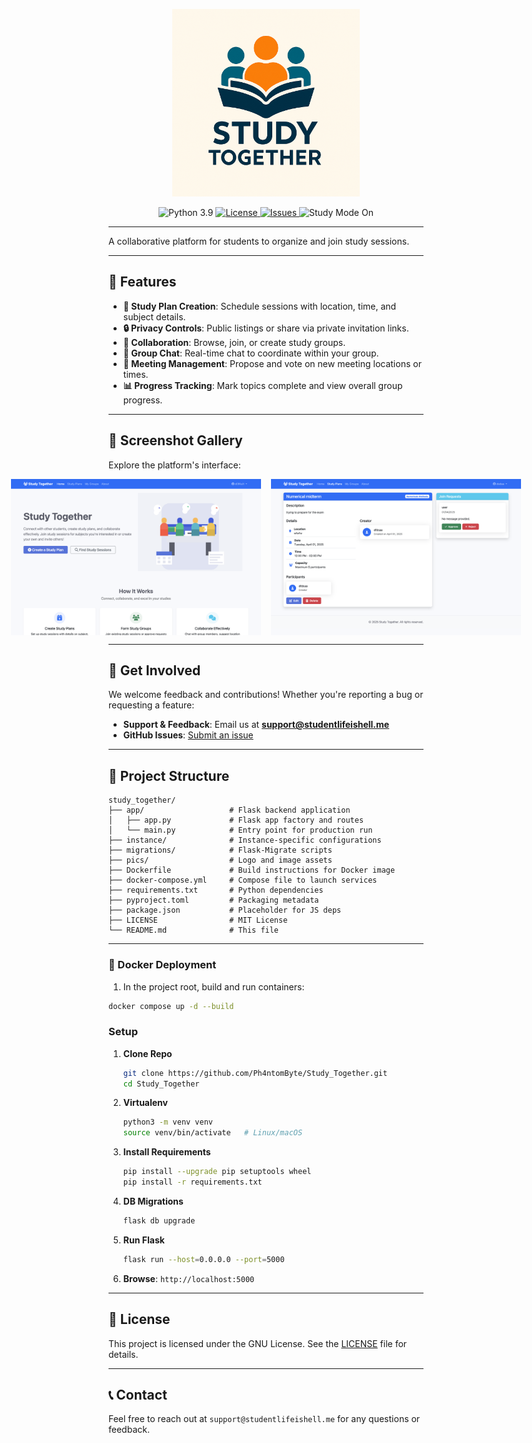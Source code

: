 <p align="center">
  <img src="pics/logo.png" alt="Study Together" width="300" />
</p>

<div align="center">
  <img src="https://img.shields.io/badge/python-3.9-blue?style=flat-square" alt="Python 3.9" />
  <a href="https://github.com/Ph4ntomByte/Study_Together/blob/main/LICENSE">
    <img src="https://img.shields.io/github/license/Ph4ntomByte/Study_Together?style=flat-square" alt="License" />
  </a>
  <a href="https://github.com/Ph4ntomByte/Study_Together/issues">
    <img src="https://img.shields.io/github/issues/Ph4ntomByte/Study_Together?style=flat-square" alt="Issues" />
  </a>
  <img src="https://img.shields.io/badge/Study-Mode%20On-brightgreen?style=flat-square" alt="Study Mode On" />
</div>

--- 


A collaborative platform for students to organize and join study sessions.

---

## 🚀 Features

- **📝 Study Plan Creation**: Schedule sessions with location, time, and subject details.
- **🔒 Privacy Controls**: Public listings or share via private invitation links.
- **🤝 Collaboration**: Browse, join, or create study groups.
- **💬 Group Chat**: Real-time chat to coordinate within your group.
- **📍 Meeting Management**: Propose and vote on new meeting locations or times.
- **📊 Progress Tracking**: Mark topics complete and view overall group progress.

---

## 🎨 Screenshot Gallery

Explore the platform's interface:

<div style="display: flex; justify-content: center; gap: 1rem;">
  <img src="pics/menu.png" alt="Dashboard Screenshot" width="400" />
   <img src="pics/subject.png" alt="Subject Screenshot" width="400" />
</div>

---

## 🤝 Get Involved

We welcome feedback and contributions! Whether you're reporting a bug or requesting a feature:

- **Support & Feedback**: Email us at **support@studentlifeishell.me**  
- **GitHub Issues**: [Submit an issue](https://github.com/Ph4ntomByte/Study_Together/issues)  

---

## 📂 Project Structure

```
study_together/
├── app/                   # Flask backend application
│   ├── app.py             # Flask app factory and routes
│   └── main.py            # Entry point for production run
├── instance/              # Instance-specific configurations
├── migrations/            # Flask-Migrate scripts
├── pics/                  # Logo and image assets
├── Dockerfile             # Build instructions for Docker image
├── docker-compose.yml     # Compose file to launch services
├── requirements.txt       # Python dependencies
├── pyproject.toml         # Packaging metadata
├── package.json           # Placeholder for JS deps
├── LICENSE                # MIT License
└── README.md              # This file
```

---
### 🐳 Docker Deployment
 1. In the project root, build and run containers:
   ```bash
   docker compose up -d --build
   ```

### Setup

1. **Clone Repo**  
   ```bash
   git clone https://github.com/Ph4ntomByte/Study_Together.git
   cd Study_Together
   ```
2. **Virtualenv**  
   ```bash
   python3 -m venv venv
   source venv/bin/activate   # Linux/macOS
   ```
3. **Install Requirements**  
   ```bash
   pip install --upgrade pip setuptools wheel
   pip install -r requirements.txt
   ```
4. **DB Migrations**  
   ```bash
   flask db upgrade
   ```
5. **Run Flask**  
   ```bash
   flask run --host=0.0.0.0 --port=5000
   ```
6. **Browse**: `http://localhost:5000`

---

## 📄 License

This project is licensed under the GNU License. See the [LICENSE](LICENSE) file for details.

---

## 📞 Contact

Feel free to reach out at `support@studentlifeishell.me` for any questions or feedback.